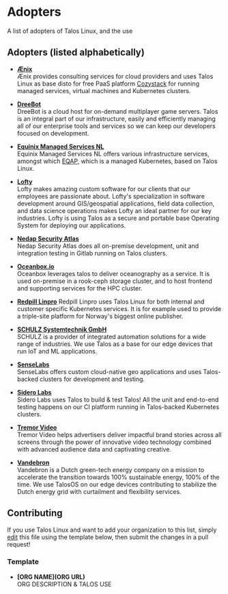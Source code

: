 # Adopters

A list of adopters of Talos Linux, and the use

## Adopters (listed alphabetically)
* **[Ænix](https://aenix.io/)**  
  Ænix provides consulting services for cloud providers and uses Talos Linux as base disto for free PaaS platform [Cozystack](https://cozystack.io) for running managed services, virtual machines and Kubernetes clusters.

* **[DreeBot](https://dreebot.com)**   
  DreeBot is a cloud host for on-demand multiplayer game servers. Talos is an integral part of our infrastructure, easily and efficiently managing all of our enterprise tools and services so we can keep our developers focused on development.

* **[Equinix Managed Services NL](https://www.equinix.nl/services/managed-services/netherlands)**  
  Equinix Managed Services NL offers various infrastructure services, amongst which [EQAP](https://www.equinix.nl/services/managed-services/netherlands/application-platform), which is a managed Kubernetes, based on Talos Linux.

* **[Lofty](https://hirelofty.com)**  
  Lofty makes amazing custom software for our clients that our employees are passionate about. Lofty's specialization in software development around GIS/geospatial applications, field data collection, and data science operations makes Lofty an ideal partner for our key industries. Lofty is using Talos as a secure and portable base Operating System for deploying our applications.

* **[Nedap Security Atlas](https://nedapsecurityatlas.com)**  
  Nedap Security Atlas does all on-premise development, unit and integration testing in Gitlab running on Talos clusters.

* **[Oceanbox.io](https://oceanbox.io)**  
  Oceanbox leverages talos to deliver oceanography as a service. It is used on-premise in a rook-ceph storage cluster, and to host frontend and supporting services for the HPC cluster.  

* **[Redpill Linpro](https://redpill-linpro.com)**
  Redpill Linpro uses Talos Linux for both internal and customer specific Kubernetes services. It is for example used to provide a triple-site platform for Norway's biggest online publisher.

* **[SCHULZ Systemtechnik GmbH](https://schulz.st/en/page/schulz-systemtechnik)**  
  SCHULZ is a provider of integrated automation solutions for a wide range of industries. We use Talos as a base for our edge devices that run IoT and ML applications.

* **[SenseLabs](https://senselabs.de)**  
  SenseLabs offers custom cloud-native geo applications and uses Talos-backed clusters for development and testing.
  
* **[Sidero Labs](https://www.siderolabs.com)**  
  Sidero Labs uses Talos to build & test Talos! All the unit and end-to-end testing happens on our CI platform running in Talos-backed Kubernetes clusters.
  
* **[Tremor Video](https://www.tremorvideo.com)**  
  Tremor Video helps advertisers deliver impactful brand stories across all screens through the power of innovative video technology combined with advanced audience data and captivating creative.

* **[Vandebron](https://www.vandebron.nl)**  
  Vandebron is a Dutch green-tech energy company on a mission to accelerate the transition towards 100% sustainable energy, 100% of the time. We use TalosOS on our edge devices contributing to stabilize the Dutch energy grid with curtailment and flexibility services.

## Contributing

If you use Talos Linux and want to add your organization to this list, simply [edit](https://github.com/siderolabs/talos/edit/main/ADOPTERS.md) this file using the template below, then submit the changes in a pull request!

### Template

* **[ORG NAME](ORG URL)**  
  ORG DESCRIPTION & TALOS USE
